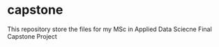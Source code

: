 # capstone

This repository store the files for my MSc in Applied Data Sciecne Final Capstone Project
